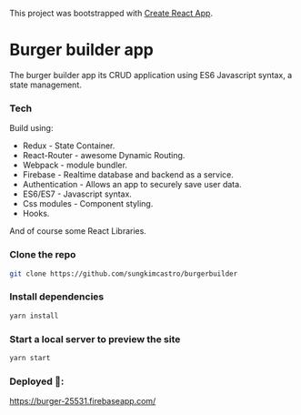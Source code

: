This project was bootstrapped with [Create React App](https://github.com/facebook/create-react-app).


# Burger builder app

The burger builder app its CRUD application using ES6 Javascript syntax, a state management.

### Tech

Build using:

* Redux - State Container.
* React-Router - awesome Dynamic Routing.
* Webpack - module bundler.
* Firebase - Realtime database and backend as a service.
* Authentication - Allows an app to securely save user data.
* ES6/ES7 - Javascript syntax.
* Css modules - Component styling.
* Hooks.

And of course some React Libraries.


### Clone the repo

```bash
git clone https://github.com/sungkimcastro/burgerbuilder
```

### Install dependencies

```bash
yarn install
```

### Start a local server to preview the site

```bash
yarn start
```

### Deployed 🚀: 

https://burger-25531.firebaseapp.com/



